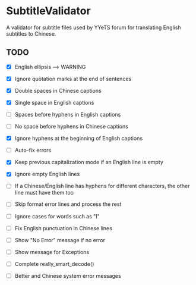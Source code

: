 SubtitleValidator
=================

A validator for subtitle files used by YYeTS forum for translating English subtitles to Chinese.

TODO
----

- [x] English ellipsis --> WARNING
- [x] Ignore quotation marks at the end of sentences
- [x] Double spaces in Chinese captions
- [x] Single space in English captions
- [ ] Spaces before hyphens in English captions
- [ ] No space before hyphens in Chinese captions
- [x] Ignore hyphens at the beginning of English captions
- [ ] Auto-fix errors
- [x] Keep previous capitalization mode if an English line is empty
- [x] Ignore empty English lines
- [ ] If a Chinese/English line has hyphens for different characters, the other line must have them too
- [ ] Skip format error lines and process the rest
- [ ] Ignore cases for words such as "I"
- [ ] Fix English punctuation in Chinese lines
- [ ] Show "No Error" message if no error
- [ ] Show message for Exceptions
- [ ] Complete really_smart_decode()
- [ ] Better and Chinese system error messages

